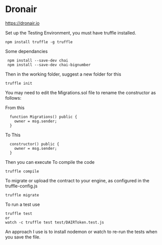 <h1>Dronair</h1>

<a href="https://dronair.io">https://dronair.io</a>


Set up the Testing Environment, you must have truffle installed.

```
npm install truffle -g truffle
```

Some dependancies
```
 npm install --save-dev chai
 npm install --save-dev chai-bignumber

```

Then in the working folder, suggest a new folder for this

```
truffle init
```

You may need to edit the Migrations.sol file to rename the constructor as follows:


From this
```
  function Migrations() public {
    owner = msg.sender;
  }
```

To This
```
  constructor() public {
    owner = msg.sender;
  }
```

Then you can execute
To compile the code
```
truffle compile
```
To migrate or upload the contract to your engine, as configured in the truffle-config.js
```
truffle migrate
```
To run a test use
```
truffle test
or
watch -c truffle test test/DAIRToken.test.js
```

An approach I use is to install nodemon or watch to re-run the tests when you save the file.
